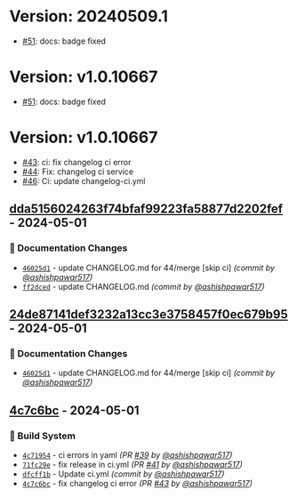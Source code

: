 # Version: 20240509.1

* [#51](https://github.com/ashishpawar517/eventifyPro/pull/51): docs: badge fixed


# Version: v1.0.10667

* [#51](https://github.com/ashishpawar517/eventifyPro/pull/51): docs: badge fixed


# Version: v1.0.10667

* [#43](https://github.com/ashishpawar517/eventifyPro/pull/43): ci: fix changelog ci error
* [#44](https://github.com/ashishpawar517/eventifyPro/pull/44): Fix: changelog ci service
* [#46](https://github.com/ashishpawar517/eventifyPro/pull/46): Ci: update changelog-ci.yml




## [dda5156024263f74bfaf99223fa58877d2202fef] - 2024-05-01
### :memo: Documentation Changes
- [`46025d1`](https://github.com/ashishpawar517/eventifyPro/commit/46025d1cb92da5557ad9c0cefa2c108ac51279a3) - update CHANGELOG.md for 44/merge [skip ci] *(commit by [@ashishpawar517](https://github.com/ashishpawar517))*
- [`ff2dced`](https://github.com/ashishpawar517/eventifyPro/commit/ff2dced2b7e3ecd99ed95d3072376d201f5d4c55) - update CHANGELOG.md *(commit by [@ashishpawar517](https://github.com/ashishpawar517))*


## [24de87141def3232a13cc3e3758457f0ec679b95] - 2024-05-01
### :memo: Documentation Changes
- [`46025d1`](https://github.com/ashishpawar517/eventifyPro/commit/46025d1cb92da5557ad9c0cefa2c108ac51279a3) - update CHANGELOG.md for 44/merge [skip ci] *(commit by [@ashishpawar517](https://github.com/ashishpawar517))*


## [4c7c6bc] - 2024-05-01
### :construction_worker: Build System
- [`4c71954`](https://github.com/ashishpawar517/eventifyPro/commit/4c71954d7fed02f9b9b037dde4278844cde79754) - ci errors in yaml *(PR [#39](https://github.com/ashishpawar517/eventifyPro/pull/39) by [@ashishpawar517](https://github.com/ashishpawar517))*
- [`71fc29e`](https://github.com/ashishpawar517/eventifyPro/commit/71fc29ebc7f341b86f111c11e45fb9fd3dda9eff) - fix release in ci.yml *(PR [#41](https://github.com/ashishpawar517/eventifyPro/pull/41) by [@ashishpawar517](https://github.com/ashishpawar517))*
- [`dfcff1b`](https://github.com/ashishpawar517/eventifyPro/commit/dfcff1bd6441e5826b8a4b3b70c763e95f8ec9c6) - Update ci.yml *(commit by [@ashishpawar517](https://github.com/ashishpawar517))*
- [`4c7c6bc`](https://github.com/ashishpawar517/eventifyPro/commit/4c7c6bceb4595f9db78514a2ba1a977bdaf9ec3e) - fix changelog ci error *(PR [#43](https://github.com/ashishpawar517/eventifyPro/pull/43) by [@ashishpawar517](https://github.com/ashishpawar517))*

[4c7c6bc]: https://github.com/ashishpawar517/eventifyPro/compare/50abed5...4c7c6bc
[24de87141def3232a13cc3e3758457f0ec679b95]: https://github.com/ashishpawar517/eventifyPro/compare/2de97066cc79feafe7cb13904e6082ebdf827363...24de87141def3232a13cc3e3758457f0ec679b95
[dda5156024263f74bfaf99223fa58877d2202fef]: https://github.com/ashishpawar517/eventifyPro/compare/3a80da5f10618e4fb27bb73c411b358a22e6ac81...dda5156024263f74bfaf99223fa58877d2202fef




